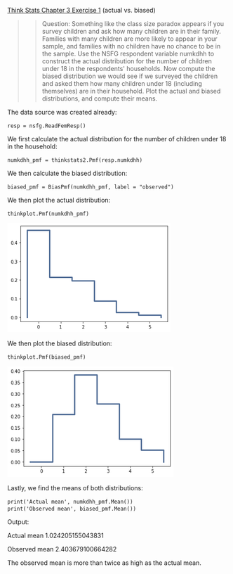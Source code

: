 [Think Stats Chapter 3 Exercise 1](http://greenteapress.com/thinkstats2/html/thinkstats2004.html#toc31) (actual vs. biased)

>> Question: Something like the class size paradox appears if you survey children and ask how many children are in their family. Families with many children are more likely to appear in your sample, and families with no children have no chance to be in the sample. Use the NSFG respondent variable numkdhh to construct the actual distribution for the number of children under 18 in the respondents' households. Now compute the biased distribution we would see if we surveyed the children and asked them how many children under 18 (including themselves) are in their household. Plot the actual and biased distributions, and compute their means.

The data source was created already:
```{python}
resp = nsfg.ReadFemResp()
```

We first calculate the actual distribution for the number of children under 18 in the household:
```{python}
numkdhh_pmf = thinkstats2.Pmf(resp.numkdhh)
```

We then calculate the biased distribution:
```{python}
biased_pmf = BiasPmf(numkdhh_pmf, label = "observed")
```

We then plot the actual distribution:
```{python}
thinkplot.Pmf(numkdhh_pmf)
```
![actual distribution](https://github.com/mvossbrinck/dsp/blob/master/img/household_kids_pmf.png)

We then plot the biased distribution:
```{python}
thinkplot.Pmf(biased_pmf)
```
![biased distribution](https://github.com/mvossbrinck/dsp/blob/master/img/household_kids_pmf_biased.png)

Lastly, we find the means of both distributions:
```{python}
print('Actual mean', numkdhh_pmf.Mean())
print('Observed mean', biased_pmf.Mean())
```
Output:

Actual mean 1.024205155043831

Observed mean 2.403679100664282

The observed mean is more than twice as high as the actual mean.
